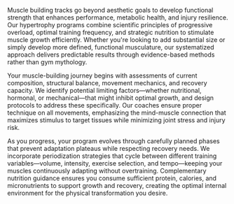 Muscle building tracks go beyond aesthetic goals to develop functional strength that enhances performance, metabolic health, and injury resilience. Our hypertrophy programs combine scientific principles of progressive overload, optimal training frequency, and strategic nutrition to stimulate muscle growth efficiently. Whether you're looking to add substantial size or simply develop more defined, functional musculature, our systematized approach delivers predictable results through evidence-based methods rather than gym mythology.

Your muscle-building journey begins with assessments of current composition, structural balance, movement mechanics, and recovery capacity. We identify potential limiting factors—whether nutritional, hormonal, or mechanical—that might inhibit optimal growth, and design protocols to address these specifically. Our coaches ensure proper technique on all movements, emphasizing the mind-muscle connection that maximizes stimulus to target tissues while minimizing joint stress and injury risk.

As you progress, your program evolves through carefully planned phases that prevent adaptation plateaus while respecting recovery needs. We incorporate periodization strategies that cycle between different training variables—volume, intensity, exercise selection, and tempo—keeping your muscles continuously adapting without overtraining. Complementary nutrition guidance ensures you consume sufficient protein, calories, and micronutrients to support growth and recovery, creating the optimal internal environment for the physical transformation you desire.